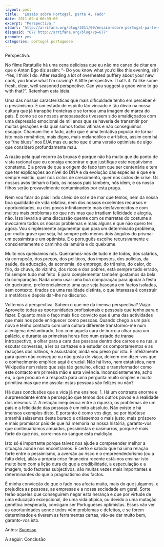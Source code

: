 ```yaml
---
layout: post
title:  "Ensaio sobre Portugal, parte 4, Fado"
date: 2011-09-4 00:09:00
excerpt: "Perspectiva."
oldurl: "http://arrifana.org/blog/2011/09/ensaio-sobre-portugal-parte-4-fado/"
disqusid: "677 http://arrifana.org/blog/?p=677"
promote: yes
categories: portugal portuguese
---
```


Perspectiva.

No filme Ratatuille há uma cena deliciosa que eu não me canso de citar em que o Anton Ego diz assim: “- Do you know what you’d like this evening, sir? -Yes, I think I do. After reading a lot of overheated puffery about your new cook, you know what I’m craving? A little perspective. That’s it. I’d like some fresh, clear, well seasoned perspective. Can you suggest a good wine to go with that?”. Retenham esta ideia.

Uma das nossas características que mais dificuldade tenho em perceber é o pessimismo. É um estado de espírito tão vincado e tão óbvio na nossa cultura que já transpõe fronteiras e se tornou uma imagem de marca do país. É como se os nossos antepassados tivessem sido amaldiçoados com uma depressão emocional de mil anos que se haveria de transmitir por muitas gerações e da qual somos todos vítimas e não conseguimos escapar. Chamam-lhe o fado, acho que é uma tentativa popular de tornar isto mais romântico, mais digno, mais melancólico e artístico, assim com há os “the blues” nos EUA mas eu acho que é uma versão optimista de algo que considero profundamente mau.

A razão pela qual recorro às bruxas é porque não há muito que do ponto de vista racional que eu consiga encontrar e que justifique este negativismo constante. E a prova de que a origem do fado tem que ser centenária e tem que ter explicações ao nível do DNA e da evolução das espécies é que ele sempre existiu, quer nos ciclos de crescimento, quer nos ciclos de crise. Os nossos avós tinham o fado, os nossos pais também, nós idem, e os nosso filhos serão provavelmente contaminados por esta praga.

Nem vou falar do país lindo cheio de sol e de mar que temos, nem da nossa boa qualidade de vida relativa, nem dos nossos excelentes recursos e oportunidades, ou dos povos infinitamente mais desfavorecidos e com muitos mais problemas do que nós mas que irradiam felicidade e alegria, não. Isso levaria a uma discussão quente com os marretas do costume a invocarem todos os nossos problemas e mais alguns e que não quero ter agora. Vou simplesmente argumentar que para um determinado problema, por muito grave que seja, há sempre pelo menos dois ângulos do prisma: um pessimista e um optimista. E o português escolhe recursivamente e conscientemente o caminho da lamúria e do queixume.

Muito nos queixamos nós. Queixamos-nos de tudo e de todos, dos salários, da corrupção, dos preços, dos políticos, dos impostos, dos polícias, da saúde, da educação, da economia, do emprego, do trânsito, do calor, do frio, da chuva, do vizinho, dos ricos e dos pobres, está sempre tudo errado, foi sempre tudo mal feito. E para complementar também gostamos da bela da comparação. Nada como usar uma boa comparação para ajudar à festa do queixume, preferencialmente uma que seja baseada em factos isoladas, sem contexto, tirados de uma realidade distinta, o que interessa é construir a metáfora e depois dar-lhe no discurso.

Voltemos à perspectiva. Sabem o que me dá imensa perspectiva? Viajar. Aproveito todas as oportunidades profissionais e pessoais que tenho para o fazer. E quanto mais o faço mais fico convicto que é uma das actividades que mais nos pode enriquecer como pessoas. Quando chego a um país novo e tenho contacto com uma cultura diferente transformo-me num alienígena deslumbrado, fico com aquela cara de burro a olhar para um palácio, e durante as primeiras horas fico num estado de transe introspectivo, a olhar para a cara das pessoas dentro dos carros e na rua, a escutar conversas, a ler os cartazes e a estudar os comportamentos e as reacções dos nativos, é assustador, ainda vou preso por isto. E infelizmente para quem não consegue ou não gosta de viajar, deixem-me dizer-vos que o conhecimento empírico aqui é crucial. Não há livro, nem estatística, nem Wikipedia nem relato que seja tão genuíno, eficaz e transformador como este contacto em primeira mão e esta vivência. Inconscientemente, acho eu, o que procuro é a resposta para uma pergunta muito simples e muito primitiva mas que me assola: estas pessoas são felizes ou não?

Há duas conclusões que a vida já me ensinou: 1. Há um contraste enorme e surpreendente entre a percepção que temos dos outros povos e a realidade dos mesmos. 2. A relação inequívoca entre a riqueza, os problemas de um país e a felicidade das pessoas é um mito absoluto. Não existe e há imensos exemplos disto. E portanto é como vos digo, se por hipótese amanhã saíssemos deste buraco e criássemos o mais justo, mais próspero e mais promissor país de que há memória na nossa história, garanto-vos que continuaríamos amuados, pessimistas e casmurros, porque é mais forte do que nós, corre-nos no sangue esta maldição.

Isto só é importante porque talvez nos ajude a compreender melhor a situação aonde nos encontramos. É certo e sabido que há uma relação forte entre o pessimismo, a aversão ao risco e o empreendedorismo (ou a falta dele), aliás a própria crise financeira recente está-nos ensinar isto muito bem com a lição dura de que a credibilidade, a especulação e a imagem, tudo factores subjectivos, são muitas vezes mais importantes e determinantes do que o pragmatismo dos factos.

É minha convicção de que o fado nos afecta muito, mais do que julgamos, e prejudica as pessoas, as empresas e a nossa sociedade em geral. Sorte terão aqueles que conseguirem negar esta herança e que por virtude de uma educação excepcional, de uma vida atípica, ou devido a uma mutação genética inesperada, consigam ser Portugueses optimistas. Esses vão ver as oportunidades aonde todos vêm problemas e defeitos, e se forem determinados e tiverem as ferramentas certas, vão-se dar muito bem, garanto-vos isto.

Antes: [Sucesso][1]

A seguir: Conclusão


[1]: /portuguese/2011/07/16/ensaio-sobre-portugal-parte-3-sucesso.html
